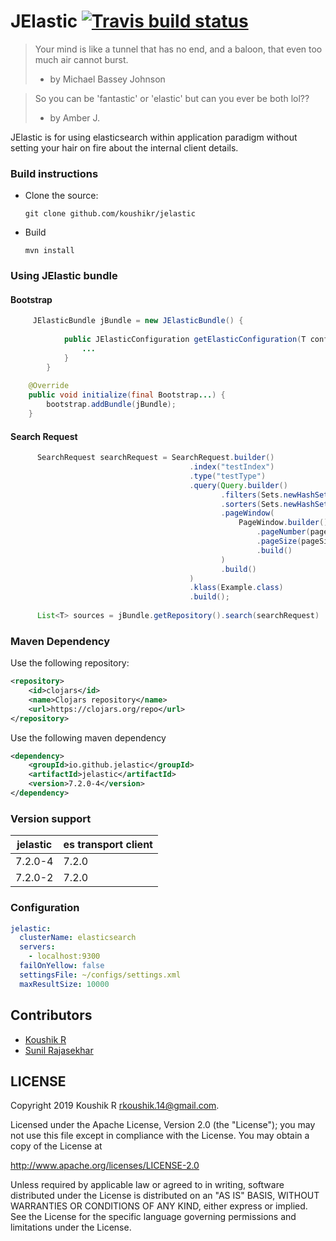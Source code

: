 # JElastic [![Travis build status](https://travis-ci.org/koushikr/jelastic.svg?branch=master)](https://travis-ci.org/koushikr/jelastic)

> Your mind is like a tunnel that has no end, and a baloon, that even too much air cannot burst.
> - by Michael Bassey Johnson

> So you can be 'fantastic' or 'elastic' but can you ever be both lol??
> - by Amber J.

JElastic is for using elasticsearch within application paradigm without setting your hair on fire about the internal client details.

### Build instructions
  - Clone the source:

        git clone github.com/koushikr/jelastic

  - Build

        mvn install

### Using JElastic bundle

#### Bootstrap
```java
     JElasticBundle jBundle = new JElasticBundle() {
            
            public JElasticConfiguration getElasticConfiguration(T configuration) {
                ...
            }
        }
            
    @Override
    public void initialize(final Bootstrap...) {
        bootstrap.addBundle(jBundle);
    }
```

#### Search Request
```java
      SearchRequest searchRequest = SearchRequest.builder()
                                        .index("testIndex")
                                        .type("testType")
                                        .query(Query.builder()
                                               .filters(Sets.newHashSet())
                                               .sorters(Sets.newHashSet())
                                               .pageWindow(
                                                   PageWindow.builder()
                                                       .pageNumber(pageNumber)
                                                       .pageSize(pageSize)
                                                       .build()
                                               )
                                               .build()
                                        )
                                        .klass(Example.class)
                                        .build();
      
      List<T> sources = jBundle.getRepository().search(searchRequest)
```

### Maven Dependency
Use the following repository:
```xml
<repository>
    <id>clojars</id>
    <name>Clojars repository</name>
    <url>https://clojars.org/repo</url>
</repository>
```
Use the following maven dependency
```xml
<dependency>
    <groupId>io.github.jelastic</groupId>
    <artifactId>jelastic</artifactId>
    <version>7.2.0-4</version>
</dependency>
```

### Version support
| jelastic               |  es transport client|
| -----------------------| ------------------- |
| 7.2.0-4                |  7.2.0               |
| 7.2.0-2                |  7.2.0               |

### Configuration
```yaml
jelastic:
  clusterName: elasticsearch
  servers:
    - localhost:9300
  failOnYellow: false
  settingsFile: ~/configs/settings.xml
  maxResultSize: 10000    
```

Contributors
------------
* [Koushik R](https://github.com/koushikr)
* [Sunil Rajasekhar](https://github.com/sunil-rajashekar) 

LICENSE
-------

Copyright 2019 Koushik R <rkoushik.14@gmail.com>.

Licensed under the Apache License, Version 2.0 (the "License");
you may not use this file except in compliance with the License.
You may obtain a copy of the License at

http://www.apache.org/licenses/LICENSE-2.0

Unless required by applicable law or agreed to in writing, software
distributed under the License is distributed on an "AS IS" BASIS,
WITHOUT WARRANTIES OR CONDITIONS OF ANY KIND, either express or implied.
See the License for the specific language governing permissions and
limitations under the License.

